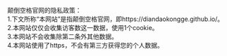 颠倒空格官网的隐私政策：  
1.下文所称“本网站”是指颠倒空格官网，即https://diandaokongge.github.io/。  
2.本网站仅仅会收集访客数这一数据，使用1个cookie。  
3.本网站不会收集除第二条外其他数据。  
4.本网站使用了https，不会有第三方获得您的个人数据。  

